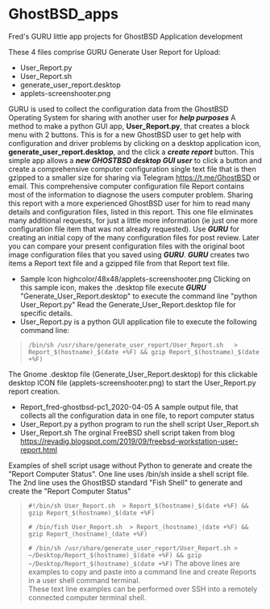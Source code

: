 # GhostBSD_apps
Fred's  GURU little app projects for GhostBSD Application development

These 4 files comprise GURU  Generate User Report for Upload: 
  * User_Report.py 
  * User_Report.sh
  * generate_user_report.desktop  
  * applets-screenshooter.png
      
  GURU is used to collect the configuration data from the GhostBSD Operating System for sharing with another user for ***help purposes***   A method to make a python GUI app, **User_Report.py**, that creates a block menu with 2 buttons. This is for a new GhostBSD user to get help with configuration and driver problems by clicking on a desktop application icon, **generate_user_report.desktop**, and the click a  ***create report*** button.   This simple app allows a ***new GHOSTBSD desktop GUI user*** to click a button and create a comprehensive computer configuration single text file that is then gzipped to a smaller size for sharing via Telegram https://t.me/GhostBSD or email.   This comprehensive computer configuration file Report contains most of the information to diagnose the users computer problem.  Sharing this report with a more experienced GhostBSD user for him to read many details and configuration files, listed in this report.  This  one file eliminates many additional requests, for just a little more information (ie just one more configuration file item that was not already requested).  Use ***GURU*** for creating an initial copy of the many configuration files for post review.  Later you can compare your present configuration files with the original boot image configuration files that you saved using ***GURU***.  ***GURU*** creates two items a Report text file and a gzipped file from that Report text file.

+ Sample Icon highcolor/48x48/applets-screenshooter.png   Clicking on this sample icon,  makes the .desktop file execute ***GURU*** 
"Generate_User_Report.desktop" to execute the command line "python User_Report.py"  Read the Generate_User_Report.desktop file for specific details.  
+ User_Report.py is a python GUI application file to execute the following command line: 

>`/bin/sh /usr/share/generate_user_report/User_Report.sh   > Report_$(hostname)_$(date +%F) && gzip Report_$(hostname)_$(date +%F)`
>


The Gnome .desktop file (Generate_User_Report.desktop) for this clickable desktop ICON file (applets-screenshooter.png)
to start the User_Report.py report creation.
* Report_fred-ghostbsd-pc1_2020-04-05   A sample output file, that collects all the configuration data in one file, to report computer status
* User_Report.py   a python program to  run the shell script User_Report.sh  
* User_Report.sh   The orginal FreeBSD shell script taken from blog  https://revadig.blogspot.com/2019/09/freebsd-workstation-user-report.html

Examples of shell script usage without Python to generate and create the "Report Computer Status".  One line uses /bin/sh inside a shell script file.  The 2nd line uses the GhostBSD standard "Fish Shell" to generate and create the "Report Computer Status" 

> `#!/bin/sh User_Report.sh  > Report_$(hostname)_$(date +%F) && gzip Report_$(hostname)_$(date +%F)`
> 
> `# /bin/fish User_Report.sh  > Report_(hostname)_(date +%F) && gzip Report_(hostname)_(date +%F)`
> 
> `# /bin/sh /usr/share/generate_user_report/User_Report.sh > ~/Desktop/Report_$(hostname)_$(date +%F) && gzip ~/Desktop/Report_$(hostname)_$(date +%F)`
>  The above lines are examples to copy and paste into a command line and create Reports in a user shell command terminal.  
>  These text line examples can be performed over SSH into a remotely connected computer terminal shell.
>  


